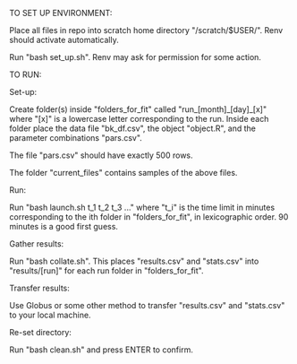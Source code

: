 TO SET UP ENVIRONMENT:

Place all files in repo into scratch home directory "/scratch/$USER/". Renv should activate automatically.

Run "bash set_up.sh". Renv may ask for permission for some action.

TO RUN:

Set-up:

Create folder(s) inside "folders_for_fit" called "run_[month]\_[day]\_[x]" where "[x]" is a lowercase letter corresponding to the run.
Inside each folder place the data file "bk_df.csv", the object "object.R", and the parameter combinations "pars.csv".

The file "pars.csv" should have exactly 500 rows.

The folder "current_files" contains samples of the above files.

Run:

Run "bash launch.sh t\_1 t\_2 t\_3 ..." where "t\_i" is the time limit in minutes corresponding to the ith folder in "folders_for_fit", in lexicographic order. 90 minutes is a good first guess.

Gather results:

Run "bash collate.sh". This places "results.csv" and "stats.csv" into "results/[run]" for each run folder in "folders_for_fit".

Transfer results:

Use Globus or some other method to transfer "results.csv" and "stats.csv" to your local machine.

Re-set directory:

Run "bash clean.sh" and press ENTER to confirm.
